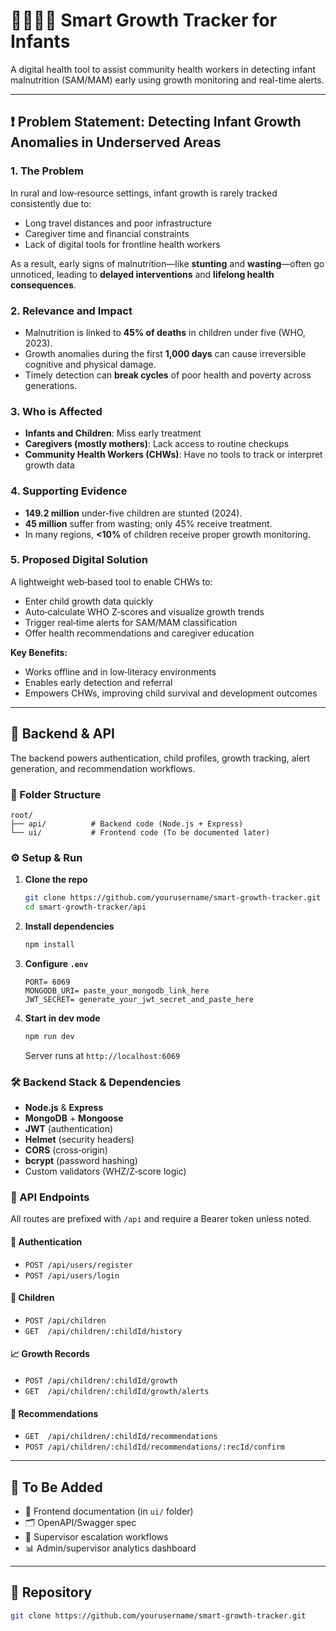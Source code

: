 # 👨‍👩‍👧‍👦 Smart Growth Tracker for Infants

A digital health tool to assist community health workers in detecting infant malnutrition (SAM/MAM) early using growth monitoring and real-time alerts.

---

## ❗ Problem Statement: Detecting Infant Growth Anomalies in Underserved Areas

### 1. The Problem

In rural and low‑resource settings, infant growth is rarely tracked consistently due to:

* Long travel distances and poor infrastructure
* Caregiver time and financial constraints
* Lack of digital tools for frontline health workers

As a result, early signs of malnutrition—like **stunting** and **wasting**—often go unnoticed, leading to **delayed interventions** and **lifelong health consequences**.

### 2. Relevance and Impact

* Malnutrition is linked to **45% of deaths** in children under five (WHO, 2023).
* Growth anomalies during the first **1,000 days** can cause irreversible cognitive and physical damage.
* Timely detection can **break cycles** of poor health and poverty across generations.

### 3. Who is Affected

* **Infants and Children**: Miss early treatment
* **Caregivers (mostly mothers)**: Lack access to routine checkups
* **Community Health Workers (CHWs)**: Have no tools to track or interpret growth data

### 4. Supporting Evidence

* **149.2 million** under‑five children are stunted (2024).
* **45 million** suffer from wasting; only 45% receive treatment.
* In many regions, **<10%** of children receive proper growth monitoring.

### 5. Proposed Digital Solution

A lightweight web‑based tool to enable CHWs to:

* Enter child growth data quickly
* Auto‑calculate WHO Z‑scores and visualize growth trends
* Trigger real‑time alerts for SAM/MAM classification
* Offer health recommendations and caregiver education

**Key Benefits:**

* Works offline and in low‑literacy environments
* Enables early detection and referral
* Empowers CHWs, improving child survival and development outcomes

---

## 🧠 Backend & API

The backend powers authentication, child profiles, growth tracking, alert generation, and recommendation workflows.

### 📁 Folder Structure

```
root/
├── api/          # Backend code (Node.js + Express)
└── ui/           # Frontend code (To be documented later)
```

### ⚙️ Setup & Run

1. **Clone the repo**

   ```bash
   git clone https://github.com/yourusername/smart-growth-tracker.git
   cd smart-growth-tracker/api
   ```

2. **Install dependencies**

   ```bash
   npm install
   ```

3. **Configure `.env`**

   ```env
   PORT= 6069
   MONGODB_URI= paste_your_mongodb_link_here
   JWT_SECRET= generate_your_jwt_secret_and_paste_here
   ```

4. **Start in dev mode**

   ```bash
   npm run dev
   ```

   Server runs at `http://localhost:6069`

### 🛠️ Backend Stack & Dependencies

* **Node.js** & **Express**
* **MongoDB** + **Mongoose**
* **JWT** (authentication)
* **Helmet** (security headers)
* **CORS** (cross‑origin)
* **bcrypt** (password hashing)
* Custom validators (WHZ/Z‑score logic)

### 📡 API Endpoints

All routes are prefixed with `/api` and require a Bearer token unless noted.

#### 🔐 Authentication

* `POST /api/users/register`
* `POST /api/users/login`

#### 👶 Children

* `POST /api/children`
* `GET  /api/children/:childId/history`

#### 📈 Growth Records

* `POST /api/children/:childId/growth`
* `GET  /api/children/:childId/growth/alerts`

#### 📝 Recommendations

* `GET  /api/children/:childId/recommendations`
* `POST /api/children/:childId/recommendations/:recId/confirm`

---

## 🧩 To Be Added

* 📲 Frontend documentation (in `ui/` folder)
* 🗂️ OpenAPI/Swagger spec
* 🔐 Supervisor escalation workflows
* 📊 Admin/supervisor analytics dashboard

---

## 📎 Repository

```bash
git clone https://github.com/yourusername/smart-growth-tracker.git
```
